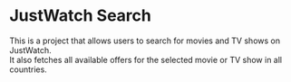 # JustWatch Search

This is a project that allows users to search for movies and TV shows on JustWatch.\
It also fetches all available offers for the selected movie or TV show in all countries.

